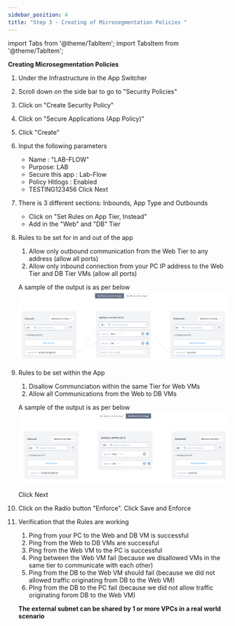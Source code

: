 ```yaml
---
sidebar_position: 4
title: "Step 3 - Creating of Microsegmentation Policies "
---
```



import Tabs from '@theme/TabItem';
import TabsItem from '@theme/TabItem';

**Creating Microsegmentation Policies**

1.  Under the Infrastructure in the App Switcher
2.  Scroll down on the side bar to go to "Security Policies"
3.  Click on "Create Security Policy"
4.  Click on "Secure Applications (App Policy)"
5.  Click "Create" 
6.  Input the following parameters
    - Name : "LAB-FLOW"
    - Purpose: LAB 
    - Secure this app : Lab-Flow 
    - Policy Hitlogs :  Enabled
    - TESTING123456
    Click Next 

7.  There is 3 different sections: Inbounds, App Type and Outbounds
    -   Click on "Set Rules on App Tier, Instead"
    -   Add in the "Web" and "DB" Tier 

8.  Rules to be set for in and out of the app
    1.  Allow only outbound communication from the Web Tier to any address (allow all ports)
    2.  Allow only inbound connection from your PC IP address to the Web Tier and DB Tier VMs (allow all ports)

    A sample of the output is as per below 
        ![](img/in-out.png)

9.  Rules to be set within the App
    1.  Disallow Communciation within the same Tier for Web VMs
    2.  Allow all Communications from the Web to DB VMs

    A sample of the output is as per below
            ![](img/inter.png)

    Click Next

10. Click on the Radio button "Enforce". Click Save and Enforce

10. Verification that the Rules are working 
    1.  Ping from your PC to the Web and DB VM is successful
    2.  Ping from the Web to DB VMs are successful
    3.  Ping from the Web VM to the PC is successful
    4.  Ping between the Web VM  fail (because we disallowed VMs in the same tier to communicate with each other)
    5.  Ping from the DB to the Web VM should fail (because we did not allowed traffic originating from DB to the Web VM)
    6.  PIng from the DB to the PC fail (because we did not allow traffic originating forom DB to the Web VM)
    
    **The external subnet can be shared by 1 or more VPCs in a real world scenario**

